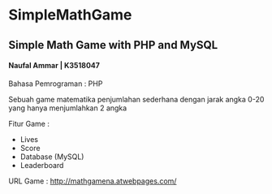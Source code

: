 # SimpleMathGame
<h2>Simple Math Game with PHP and MySQL</h2>
<h4>Naufal Ammar | K3518047 </h4>

Bahasa Pemrograman : PHP

Sebuah game matematika penjumlahan sederhana dengan jarak angka 0-20 yang hanya menjumlahkan 2 angka

Fitur Game :
- Lives
- Score
- Database (MySQL)
- Leaderboard

URL Game :
http://mathgamena.atwebpages.com/
